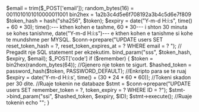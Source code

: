 <?

session_start(); <!-- Fillon nje sesion per te ruajtur te dhenat user ID, email ,name.

<!--send-password-reset.php -->

$email = trim($_POST['email']); <!-- E merr email e userit nga forma e cila eshte bere submit, kjo perdoret per te verifikuar userin ne databaze.

<!-- random_bytes(16) i gjeneron 128 bit random dhe me funksionin bin2hex e konverton 128 bit ne hexadecimal string                                       1 byte = 8 bit , 16 byte = 128 bit -->
random_bytes(16) = 0011010101010000011001 
bin2hex = 1a2b3c4d5e6f708192a3b4c5d6e7f809 

$token_hash = hash("sha256", $token);  <!-- Hash kryen enkriptimin e tokenit origjinal. sha256 eshte nje algoritem e cila prodhon nje hexadecimal string prej 64 karakterave -->

$expiry = date("Y-m-d H:i:s", time() + 60 * 30);  time():--- kthen kohen e tashme, 60 * 30--- i shton 30 minuta se kohes tanishme, date("Y-m-d H:i:s")--- e kthen kohen e tanishme si kohe te mundshme per MYSQL.

$conn->prepare("UPDATE users SET reset_token_hash = ?, reset_token_expires_at = ? WHERE email = ? "); // Pregadit nje SQL statement per ekzekutim.
bind_param("sss", $token_hash, $expiry, $email);    <!-- I lidh tokenin e enkriptuar, kohen e skadimit dhe emailin me SQL Statement.
execute();      <!-- Ekzekuton prepared statement.
if ($check_stmt-> affected_rows > 0) <!--Kontrollon nese databaza eshte bere update.
affected_rows <!--Kthen numrin e rreshtave qe jane ndikuar nga SQL statement.

//mailer.php
isSMTP();    <!-- perdoret per t'i treguar PHPMailer te perdor SMTP per dergimin e emails.
Host         <!-- adresa e SMTP psh smtp.gmail.com server addresa e gmail.
SMTPAuth     <!-- aktivizon SMTP Authentication. Kjo eshte e kerkuar nga gmail.
Username     <!-- email addresa e gmail personale psh latifkovani14@gmail.com
Password     <!-- eshte App password nga gmail personal.
SMTPSecure   <!-- specifikon metoden e enkriptimit PHPMailer::ENCRYPTION_STARTTLS aktivizon enkriptimin TLS.
Port         <!-- Porti i SMTP per GMAIL eshte 587 per yahoo ose outlook mund te jete ndryshe.
return $mail <!-- e kthen PHPMailer tkonfigurar e cila mund te perdoret ne scriptat tjera.

<!--login.php -->
$_POST['code'] <!-- Google dergon nje autorizim kod si query ne redirect URL.
fetchAccessTokenWithAuthCode() <!--Nderron kodin e autorizim per nje token te aksesueshem.
setAccessToken(): <!-- Sets the access token in the Google client for subsequent API requests.

            <!-- RememerMe.php --->
                if ($remember) {
                $token = bin2hex(random_bytes(64));  //Gjenero nje token te sigurt.
                $hashed_token = password_hash($token, PASSWORD_DEFAULT); //Enkripto para se te ruaj
                $expiry = date('Y-m-d H:i:s', time() + (30 * 24 * 60 * 60)); //Tokeni skadon per 30 dite.

                //Ruaje tokenin ne databaze
                $stmt = $conn->prepare("UPDATE users SET remember_token = ?, token_expiry = ? WHERE ID = ?");
                $stmt->bind_param("ssi", $hashed_token, $expiry, $ID);
                $stmt->execute();

                //Ruaje tokenin
                echo "<script>
                    <localStorage.setItem('remember_token', '$token');
                    </script>";
            }
        